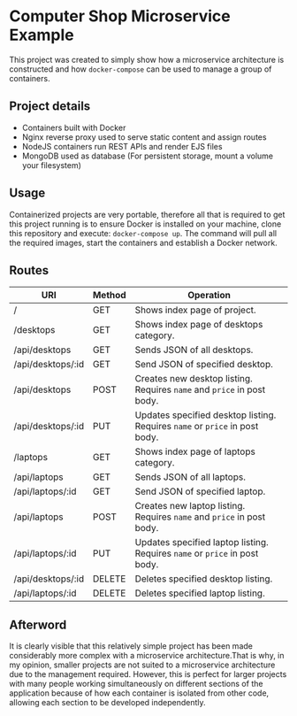 # Computer Shop Microservice Example
This project was created to simply show how a microservice architecture is constructed and how `docker-compose` can be used
to manage a group of containers.

## Project details
- Containers built with Docker
- Nginx reverse proxy used to serve static content and assign routes
- NodeJS containers run REST APIs and render EJS files
- MongoDB used as database (For persistent storage, mount a volume your filesystem)

## Usage
Containerized projects are very portable, therefore all that is required to get this project running is to
ensure Docker is installed on your machine, clone this repository and execute: `docker-compose up`. The command
will pull all the required images, start the containers and establish a Docker network.

## Routes
|URI|Method|Operation|
|---|------|---------|
|/|GET|Shows index page of project.|
|/desktops|GET|Shows index page of desktops category.|
|/api/desktops|GET|Sends JSON of all desktops.|
|/api/desktops/:id|GET|Send JSON of specified desktop.|
|/api/desktops|POST|Creates new desktop listing. Requires `name` and `price` in post body.|
|/api/desktops/:id|PUT|Updates specified desktop listing. Requires `name` or `price` in post body.|
|/laptops|GET|Shows index page of laptops category.|
|/api/laptops|GET|Sends JSON of all laptops.|
|/api/laptops/:id|GET|Send JSON of specified laptop.|
|/api/laptops|POST|Creates new laptop listing. Requires `name` and `price` in post body.|
|/api/laptops/:id|PUT|Updates specified laptop listing. Requires `name` or `price` in post body.|
|/api/desktops/:id|DELETE|Deletes specified desktop listing.|
|/api/laptops/:id|DELETE|Deletes specified laptop listing.|

## Afterword
It is clearly visible that this relatively simple project has been made considerably more complex with a microservice
architecture.That is why, in my opinion, smaller projects are not suited to a microservice architecture due to the management
required. However, this is perfect for larger projects with many people working simultaneously on different sections
of the application because of how each container is isolated from other code, allowing each section to be developed
independently.